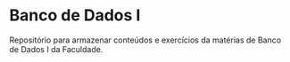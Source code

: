 # Banco de Dados I
 Repositório para armazenar conteúdos e exercícios da matérias de Banco de Dados I da Faculdade.
